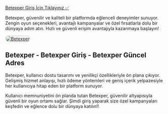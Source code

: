 <a href="http://www.redly.vip/3A5tsFl">Betexper Giriş İçin Tıklayınız ✅</a>
<p>Betexper, güvenilir ve kaliteli bir platformda eğlenceli deneyimler sunuyor. Zengin oyun seçenekleri, avantajlı kampanyalar ve özel fırsatlarla dolu bir dünyaya adım atın. Hızlı ve güvenli erişim avantajıyla kazanmaya başlayın!</p>

<a href="http://www.redly.vip/3A5tsFl" title="Betexper">
    <img src="https://i.ibb.co/MkY55wf/photo-2025-01-15-16-52-46.jpg" alt="Betexper" style="max-width: 100%; border: 2px solid #ddd; border-radius: 10px;">
</a>

<h2>Betexper - Betexper Giriş - Betexper Güncel Adres</h2>
<p>Betexper, kullanıcı dostu tasarımı ve yenilikçi özellikleriyle ön plana çıkıyor. Gelişmiş hizmet anlayışı, hızlı ödeme yöntemleri ve geniş içerik yelpazesiyle her kullanıcıya hitap eden bir platform sunuyor.</p>

<p>Kullanıcı memnuniyetini ön planda tutan Betexper, güvenilir altyapısıyla güvenli bir oyun ortamı sağlar. Şimdi giriş yaparak size özel kampanyaları keşfedin ve eğlence dolu bir dünyaya katılın!!</p>

